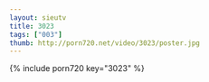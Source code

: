 ```yaml
--- 
layout: sieutv
title: 3023
tags: ["003"]
thumb: http://porn720.net/video/3023/poster.jpg
---
```

{% include porn720 key="3023" %} 
